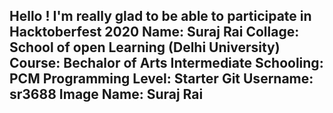 Hello ! I'm really glad to be able to participate in Hacktoberfest 2020
Name: Suraj Rai
Collage: School of open Learning (Delhi University)
Course: Bechalor of Arts
Intermediate Schooling: PCM
Programming Level: Starter
Git Username: sr3688
Image Name: Suraj Rai
-----------------------------------------------------------------------------------------
